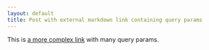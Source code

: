 ```yaml
---
layout: default
title: Post with external markdown link containing query params
---
```


This is [a more complex link]((http://webcache.googleusercontent.com/search?q=cache:PvXcOA1WkQAJ:www.connexxa.it/%3Fa2_content_id%3D58%26catPadre%3D58%26section%3Dpagine%26a2_language%3Dit+&cd=1&hl=it&ct=clnk&gl=it)) with many query params.
